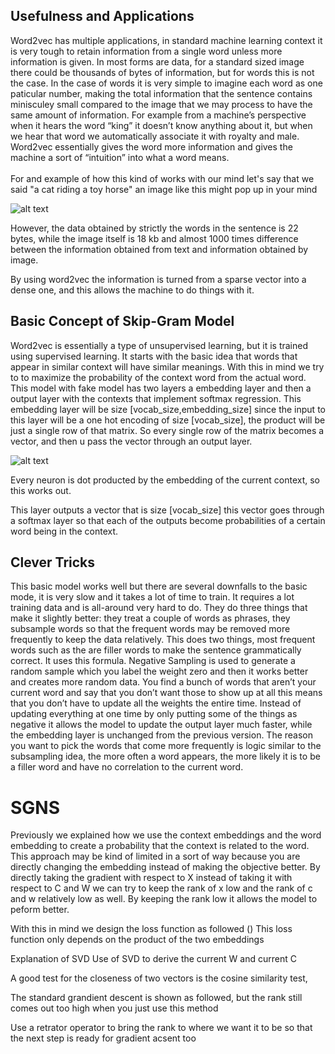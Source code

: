 <h2>Usefulness and Applications</h2>
Word2vec has multiple applications, in standard machine learning context it is very tough to retain information from a single word unless more information is given. In most forms are data, for a standard sized image there could be thousands of bytes of information, but for words this is not the case. In the case of words it is very simple to imagine each word as one paticular number, making the total information that the sentence contains minisculey small compared to the image that we may process to have the same amount of information. For example from a machine’s perspective when it hears the word “king” it doesn’t know anything about it, but when we hear that word we automatically associate it with royalty and male. Word2vec essentially gives the word more information and gives the machine a sort of “intuition” into what a word means.
<br/><br/>
For and example of how this kind of works with our mind let's say that we said "a cat riding a toy horse" an image like this might pop up in your mind <br/>


![alt text](https://github.com/supersteph/ro_sgns/blob/master/images/Lr7J8ab.jpg "cat on a horse")


However, the data obtained by strictly the words in the sentence is 22 bytes, while the image itself is 18 kb and almost 1000 times difference between the information obtained from text and information obtained by image.<br/>

By using word2vec the information is turned from a sparse vector into a dense one, and this allows the machine to do things with it.<br/>
 
 <h2>Basic Concept of Skip-Gram Model</h2>
 
Word2vec is essentially a type of unsupervised learning, but it is trained using supervised learning. It starts with the basic idea that words that appear in similar context will have similar meanings. With this in mind we try to to maximize the probability of the context word from the actual word. This model with fake model has two layers a embedding layer and then a output layer with the contexts that implement softmax regression. This embedding layer will be size [vocab_size,embedding_size] since the input to this layer will be a one hot encoding of size [vocab_size], the product will be just a single row of that matrix. So every single row of the matrix becomes a vector, and then u pass the vector through an output layer. 
<br/>

![alt text](https://github.com/supersteph/ro_sgns/blob/master/images/word2vec_weight_matrix_lookup_table.png "Layers")


Every neuron is dot producted by the embedding of the current context, so this works out.

This layer outputs a vector that is size [vocab_size] this vector goes through a softmax layer so that each of the outputs become probabilities of a certain word being in the context.<br/>
 
<h2>Clever Tricks</h2>
 
This basic model works well but there are several downfalls to the basic mode, it is very slow and it takes a lot of time to train. It requires a lot training data and is all-around very hard to do. They do three things that make it slightly better: they treat a couple of words as phrases, they subsample words so that the frequent words may be removed more frequently to keep the data relatively. This does two things, most frequent words such as the are filler words to make the sentence grammatically correct.  It uses this formula. Negative Sampling is used to generate a random sample which you label the weight zero and then it works better and creates more random data. You find a bunch of words that aren’t your current word and say that you don’t want those to show up at all this means that you don’t have to update all the weights the entire time. Instead of updating everything at one time by only putting some of the things as negative it allows the model to update the output layer much faster, while the embedding layer is unchanged from the previous version. The reason you want to pick the words that come more frequently is logic similar to the subsampling idea, the more often a word appears, the more likely it is to be a filler word and have no correlation to the current word.<br/>
 
<h1>SGNS</h1>
Previously we explained how we use the context embeddings and the word embedding to create a probability that the context is related to the word. This approach may be kind of limited in a sort of way because you are directly changing the embedding instead of making the objective better. By directly taking the gradient with respect to X instead of taking it with respect to C and W we can try to keep the rank of x low and the rank of c and w relatively low as well. By keeping the rank low it allows the model to peform better.
 
With this in mind we design the loss function as followed
()
This loss function only depends on the product of the two embeddings
 
Explanation of SVD
Use of SVD to derive the current  W and current C
 
A good test for the closeness of two vectors is the cosine similarity test,
 
 
The standard grandient descent is shown as followed, but the rank still comes out too high when you just use this method
 
Use a retrator operator to bring the rank to where we want it to be so that the next step is ready for gradient acsent too
